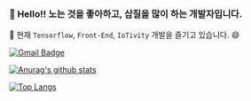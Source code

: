 ### 👋 Hello!! 노는 것을 좋아하고, 삽질을 많이 하는 개발자입니다. <br />
🔭 현재 `Tensorflow`, `Front-End`, `IoTivity` 개발을 즐기고 있습니다. 😄

[![Gmail Badge](https://img.shields.io/badge/-Gmail-d14836?style=flat-square&logo=Gmail&logoColor=white&link=mailto:yklovejesus@gmail.com)](mailto:yklovejesus@gmail.com)

[![Anurag's github stats](https://github-readme-stats.vercel.app/api?username=GloryKim)](https://github.com/anuraghazra/github-readme-stats)

[![Top Langs](https://github-readme-stats.vercel.app/api/top-langs/?username=GloryKim&layout=compact)](https://github.com/anuraghazra/github-readme-stats)

<!--
**GloryKim/GloryKim** is a ✨ _special_ ✨ repository because its `README.md` (this file) appears on your GitHub profile.

Here are some ideas to get you started:

- 🔭 I’m currently working on ...
- 🌱 I’m currently learning ...
- 👯 I’m looking to collaborate on ...
- 🤔 I’m looking for help with ...
- 💬 Ask me about ...
- 📫 How to reach me: ...
- 😄 Pronouns: ...
- ⚡ Fun fact: ...
-->
